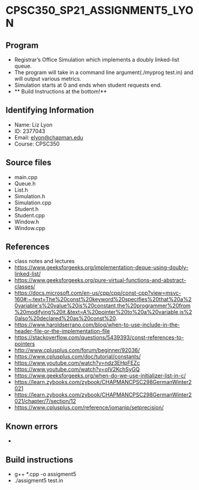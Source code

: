 # CPSC350_SP21_ASSIGNMENT5_LYON
## Program
* Registrar’s Office Simulation which implements a doubly linked-list queue.
* The program will take in a command line argument(./myprog test.in) and will output various metrics.
* Simulation starts at 0 and ends when student requests end. 
* ** Build Instructions at the bottom!**

## Identifying Information
* Name: Liz Lyon
* ID: 2377043
* Email: elyon@chapman.edu
* Course: CPSC350

## Source files
* main.cpp
* Queue.h
* List.h
* Simulation.h
* Simulation.cpp
* Student.h
* Student.cpp
* Window.h
* Window.cpp

## References 
* class notes and lectures
* https://www.geeksforgeeks.org/implementation-deque-using-doubly-linked-list/
* https://www.geeksforgeeks.org/pure-virtual-functions-and-abstract-classes/
* https://docs.microsoft.com/en-us/cpp/cpp/const-cpp?view=msvc-160#:~:text=The%20const%20keyword%20specifies%20that%20a%20variable's%20value%20is%20constant,the%20programmer%20from%20modifying%20it.&text=A%20pointer%20to%20a%20variable,is%20also%20declared%20as%20const%20.
* https://www.haroldserrano.com/blog/when-to-use-include-in-the-header-file-or-the-implementation-file
* https://stackoverflow.com/questions/5439393/const-references-to-pointers
* http://www.cplusplus.com/forum/beginner/92036/
* https://www.cplusplus.com/doc/tutorial/constants/
* https://www.youtube.com/watch?v=ndz3EHpFEZc
* https://www.youtube.com/watch?v=oIV2KchSyGQ
* https://www.geeksforgeeks.org/when-do-we-use-initializer-list-in-c/
* https://learn.zybooks.com/zybook/CHAPMANCPSC298GermanWinter2021
* https://learn.zybooks.com/zybook/CHAPMANCPSC298GermanWinter2021/chapter/7/section/12
* https://www.cplusplus.com/reference/iomanip/setprecision/

## Known errors
* 

## Build instructions 
* g++ *.cpp -o assigment5
* ./assigment5 test.in
